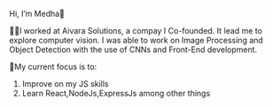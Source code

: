 Hi, I’m Medha👋

:woman_technologist:I worked at Aivara Solutions, a compay I Co-founded. It lead me to explore computer vision. 
I was able to work on Image Processing and Object Detection with the use of CNNs and Front-End development.

:seedling:My current focus is to:
1. Improve on my JS skills
2. Learn React,NodeJs,ExpressJs among other things

 

<!---
Med1020/Med1020 is a ✨ special ✨ repository because its `README.md` (this file) appears on your GitHub profile.
You can click the Preview link to take a look at your changes.
--->
